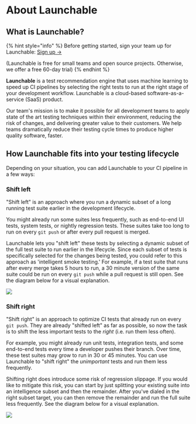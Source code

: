 # About Launchable

## What is Launchable?

{% hint style="info" %}
Before getting started, sign your team up for Launchable: [Sign up →](https://www.launchableinc.com/signup)

\(Launchable is free for small teams and open source projects. Otherwise, we offer a free 60-day trial\)
{% endhint %}

**Launchable** is a test recommendation engine that uses machine learning to speed up CI pipelines by selecting the right tests to run at the right stage of your development workflow. Launchable is a cloud-based software-as-a-service \(SaaS\) product.

Our team's mission is to make it possible for all development teams to apply state of the art testing techniques within their environment, reducing the risk of changes, and delivering greater value to their customers. We help teams dramatically reduce their testing cycle times to produce higher quality software, faster.

## How Launchable fits into your testing lifecycle

Depending on your situation, you can add Launchable to your CI pipeline in a few ways:

### Shift left

"Shift left" is an approach where you run a dynamic subset of a long running test suite earlier in the development lifecycle.

You might already run some suites less frequently, such as end-to-end UI tests, system tests, or nightly regression tests. These suites take too long to run on every `git push` or after every pull request is merged.

Launchable lets you "shift left" these tests by selecting a dynamic subset of the full test suite to run earlier in the lifecycle. Since each subset of tests is specifically selected for the changes being tested, you could refer to this approach as 'intelligent smoke testing.' For example, if a test suite that runs after every merge takes 5 hours to run, a 30 minute version of the same suite could be run on every `git push` while a pull request is still open. See the diagram below for a visual explanation.

![](.gitbook/assets/shift-left.png)

### Shift right

"Shift right" is an approach to optimize CI tests that already run on every `git push`. They are already "shifted left" as far as possible, so now the task is to shift the less important tests to the _right_ \(i.e. run them less often\).

For example, you might already run unit tests, integration tests, and some end-to-end tests every time a developer pushes their branch. Over time, these test suites may grow to run in 30 or 45 minutes. You can use Launchable to "shift right" the _unimportant_ tests and run them less frequently.

Shifting right does introduce some risk of regression slippage. If you would like to mitigate this risk, you can start by just splitting your existing suite into an intelligence subset and then the remainder. After you've dialed in the right subset target, you can then remove the remainder and run the full suite less frequently. See the diagram below for a visual explanation.

![](.gitbook/assets/shift-right.png)

